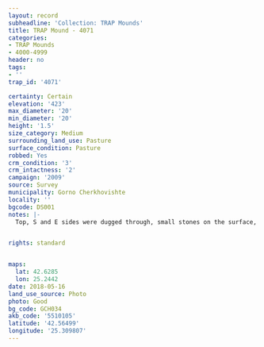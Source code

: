 ```yaml
---
layout: record
subheadline: 'Collection: TRAP Mounds'
title: TRAP Mound - 4071
categories:
- TRAP Mounds
- 4000-4999
header: no
tags:
- ''
trap_id: '4071'

certainty: Certain
elevation: '423'
max_diameter: '20'
min_diameter: '20'
height: '1.5'
size_category: Medium
surrounding_land_use: Pasture
surface_condition: Pasture
robbed: Yes
crm_condition: '3'
crm_intactness: '2'
campaign: '2009'
source: Survey
municipality: Gorno Cherkhovishte
locality: ''
bgcode: DS001
notes: |-
  Top, S and E sides were dugged through, small stones on the surface, old robbers' trench's.


rights: standard


maps:
  lat: 42.6285
  lon: 25.2442
date: 2018-05-16
land_use_source: Photo
photo: Good
bg_code: GCH034
akb_code: '5510105'
latitude: '42.56499'
longitude: '25.309807'
---
```

